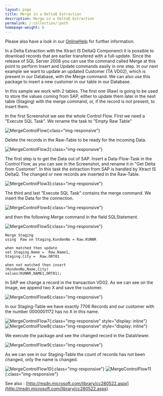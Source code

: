 ```yaml
---
layout: page
title: Merge in a DeltaQ Extraction
description: Merge in a DeltaQ Extraction
permalink: /:collection/:path
homepage-weight: 6
---
```


Please also have a look in our [OnlineHelp](https://help.theobald-software.com/en/) for further information.

In a Delta Extraction with the Xtract IS DeltaQ Componenct it is possible to download records that are earlier transfered with a full-update. Since the release of SQL Server 2008 you can use the command called Merge at this point to perform Insert and Update commands easily in one step. In our next example we want to update an updated Customer (TA VD02), which is present in our Database, with the Merge command. We can also use this package to insert a new customer in our table in our Database.

In this sample we work with 2 tables. The first one (Raw) is going to be used to store the values coming from SAP, either to update them later in the next table (Staging) with the merge command, or, if the record is not present, to insert them.

In the first Screenshot we see the whole Control Flow. First we need a "Execute SQL Task". We rename the task to "Empty Raw Table"

![MergeControlFlow](/img/contents/MergeControlFlow.jpg){:class="img-responsive"}

Delete the records in the Raw-Table to be ready for the incoming Data.

![MergeControlFlow2](/img/contents/MergeControlFlow2.jpg){:class="img-responsive"}

The first step is to get the Data out of SAP. Insert a Data-Flow-Task in the Control Flow, as you can see in the Screenshot, and rename it in "Get Delta from Customer". In this task the extraction from SAP is handled by Xtract IS DeltaQ. The changed or new records are inserted in the Raw-Table.

![MergeControlFlow3](/img/contents/MergeControlFlow3.jpg){:class="img-responsive"}

The third and last "Execute SQL Task" contains the merge command. We insert the Data for the connection.

![MergeControlFlow4](/img/contents/MergeControlFlow4.jpg){:class="img-responsive"}

and then the following Merge command in the field SQLStatement.

![MergeControlFlow5](/img/contents/MergeControlFlow5.jpg){:class="img-responsive"}

```
Merge Staging
using  Raw on Staging.KundenNo = Raw.KUNNR

when matched then update
set Staging.Name =  Raw.Name1,    
Staging.City =  Raw.ORT01

when not matched then insert 
(KundenNo,Name,City) 
values(KUNNR,NAME1,ORT01);
```

In SAP we change a record in the transaction VD02. As we can see on the Image, we append two X and save the customer.

![MergeControlFlow6](/img/contents/MergeControlFlow6.jpg){:class="img-responsive"}

In our Staging-Table we have exactly 7706 Records and our customer with the number 0000001172 has no X in this name.

![MergeControlFlow7](/img/contents/MergeControlFlow7.jpg){:class="img-responsive" style="display: inline"}
![MergeControlFlow8](/img/contents/MergeControlFlow8.jpg){:class="img-responsive" style="display: inline"}

We execute the package and see the changed record in the DataViewer.

![MergeControlFlow9](/img/contents/MergeControlFlow9.jpg){:class="img-responsive"}

As we can see in our Staging-Table the count of records has not been changed, only the name is changed.

![MergeControlFlow10](/img/contents/MergeControlFlow10.jpg){:class="img-responsive"}
![MergeControlFlow11](/img/contents/MergeControlFlow11.jpg){:class="img-responsive"}

See also : [http://msdn.microsoft.com/library/cc280522.aspx](http://msdn.microsoft.com/library/cc280522.aspx)